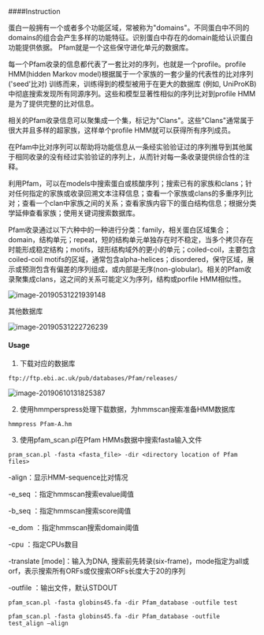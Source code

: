 ####Instruction

蛋白一般拥有一个或者多个功能区域，常被称为"domains"。不同蛋白中不同的domains的组合会产生多样的功能特征。识别蛋白中存在的domain能给认识蛋白功能提供依据。 Pfam就是一个这些保守进化单元的数据库。

每一个Pfam收录的信息都代表了一套比对的序列，也就是一个profile。profile  HMM(hidden Markov model)根据属于一个家族的一套少量的代表性的比对序列 ('seed'比对) 训练而来，训练得到的模型被用于在更大的数据库 (例如, UniProKB) 中彻底搜索发现所有同源序列。这些和模型显著性相似的序列比对到profile HMM是为了提供完整的比对信息。

相关的Pfam收录信息可以聚集成一个集，标记为"Clans"。这些"Clans"通常属于很大并且多样的超家族，这样单个profile HMM就可以获得所有序列成员。

在Pfam中比对序列可以帮助将功能信息从一条经实验验证过的序列推导到其他属于相同收录的没有经过实验验证的序列上，从而针对每一条收录提供综合性的注释。

利用Pfam，可以在models中搜索蛋白或核酸序列；搜索已有的家族和clans；针对任何指定的家族或收录回溯文本注释信息；查看一个家族或clans的多重序列比对；查看一个clan中家族之间的关系；查看家族内容下的蛋白结构信息；根据分类学延伸查看家族；使用关键词搜索数据库。

Pfam收录通过以下六种中的一种进行分类：family，相关蛋白区域集合；domain，结构单元；repeat，短的结构单元单独存在时不稳定，当多个拷贝存在时能形成稳定结构；motifs，球形结构域外的更小的单元；coiled-coil，主要包含coiled-coil motifs的区域，通常包含alpha-helices；disordered，保守区域，展示或预测包含有偏差的序列组成，或内部是无序(non-globular)。相关的Pfam收录聚集成clans，这之间的关系可能定义为序列，结构或porfile HMM相似性。

![image-20190531221939148](http://ww3.sinaimg.cn/large/006tNc79ly1g3kv2cwzsij30tm0hoacv.jpg)

其他数据库

![image-20190531222726239](http://ww2.sinaimg.cn/large/006tNc79ly1g3kvaf0mutj31280aw76d.jpg)

#### Usage

1. 下载对应的数据库

`ftp://ftp.ebi.ac.uk/pub/databases/Pfam/releases/`

![image-20190610131825387](http://ww4.sinaimg.cn/large/006tNc79gy1g3vzm8mfefj30u80aowhg.jpg)

2. 使用hmmperspress处理下载数据，为hmmscan搜索准备HMM数据库

`hmmpress Pfam-A.hm`

3. 使用pfam_scan.pl在Pfam HMMs数据中搜索fasta输入文件

`pram_scan.pl -fasta <fasta_file> -dir <directory location of Pfam files>`

-align：显示HMM-sequence比对情况

-e_seq <n>：指定hmmscan搜索evalue阈值

-b_seq <n>：指定hmmscan搜索score阈值

-e_dom <n>：指定hmmscan搜索domain阈值

-cpu <n>：指定CPUs数目

-translate [mode]：输入为DNA, 搜索前先转录(six-frame)，mode指定为all或orf，表示搜索所有ORFs或仅搜索ORFs长度大于20的序列

-outfile <file>：输出文件，默认STDOUT

`pfam_scan.pl -fasta globins45.fa -dir Pfam_database -outfile test`

`pfam_scan.pl -fasta globins45.fa -dir Pfam_database -outfile test_align —align`











































